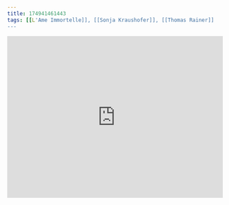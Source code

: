 ```yaml
---
title: 174941461443
tags: [[L'Ame Immortelle]], [[Sonja Kraushofer]], [[Thomas Rainer]]
---
```

<iframe allow="accelerometer; autoplay; clipboard-write; encrypted-media; gyroscope; picture-in-picture" allowfullscreen="" frameborder="0" height="375" id="youtube_iframe" src="https://www.youtube.com/embed/_sLhIJX-CHg?feature=oembed&amp;enablejsapi=1&amp;origin=https://safe.txmblr.com&amp;wmode=opaque" width="500"></iframe>